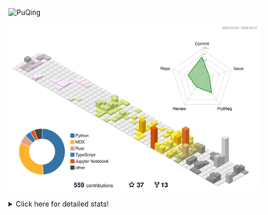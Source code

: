 ![PuQing](https://user-images.githubusercontent.com/27223114/171565019-9a56fae6-b08b-421f-99db-7e830da42371.png)

![](./profile-3d-contrib/profile-season-animate.svg)

<details>
<summary>Click here for detailed stats!</summary>

<!--START_SECTION:waka-->
![Lines of code](https://img.shields.io/badge/From%20Hello%20World%20I%27ve%20Written-1.2%20million%20lines%20of%20code-blue)

**🐱 My GitHub Data** 

> 📦 277.8 kB Used in GitHub's Storage 
 > 
> 🏆 166 Contributions in the Year 2024
 > 
> 🚫 Not Opted to Hire
 > 
> 📜 46 Public Repositories 
 > 
> 🔑 27 Private Repositories 
 > 
**I'm an Early 🐤** 

```text
🌞 Morning                459 commits         ██░░░░░░░░░░░░░░░░░░░░░░░   09.60 % 
🌆 Daytime                2280 commits        ████████████░░░░░░░░░░░░░   47.71 % 
🌃 Evening                1074 commits        ██████░░░░░░░░░░░░░░░░░░░   22.47 % 
🌙 Night                  966 commits         █████░░░░░░░░░░░░░░░░░░░░   20.21 % 
```


📊 **This Week I Spent My Time On** 

```text
💬 Programming Languages: 
Python                   6 hrs 12 mins       █████████████░░░░░░░░░░░░   53.79 % 
TypeScript               1 hr 47 mins        ████░░░░░░░░░░░░░░░░░░░░░   15.46 % 
JSON                     1 hr 13 mins        ███░░░░░░░░░░░░░░░░░░░░░░   10.65 % 
Bash                     45 mins             ██░░░░░░░░░░░░░░░░░░░░░░░   06.59 % 
Rust                     32 mins             █░░░░░░░░░░░░░░░░░░░░░░░░   04.72 % 

🔥 Editors: 
VS Code                  11 hrs 20 mins      █████████████████████████   98.19 % 
Obsidian                 12 mins             ░░░░░░░░░░░░░░░░░░░░░░░░░   01.81 % 

💻 Operating System: 
Linux                    7 hrs 11 mins       ████████████████░░░░░░░░░   62.20 % 
WSL                      4 hrs 9 mins        █████████░░░░░░░░░░░░░░░░   35.99 % 
Windows                  12 mins             ░░░░░░░░░░░░░░░░░░░░░░░░░   01.81 % 
```


<!--END_SECTION:waka-->
</details>
